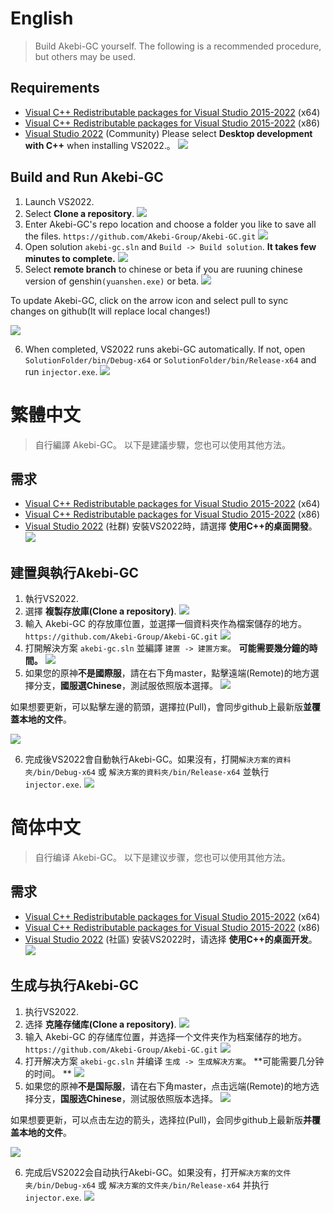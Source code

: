 # English
> Build Akebi-GC yourself.
> The following is a recommended procedure, but others may be used.

## Requirements
- [Visual C++ Redistributable packages for Visual Studio 2015-2022](https://aka.ms/vs/17/release/vc_redist.x64.exe) (x64)
- [Visual C++ Redistributable packages for Visual Studio 2015-2022](https://aka.ms/vs/17/release/vc_redist.x86.exe) (x86)
- [Visual Studio 2022](https://visualstudio.microsoft.com/downloads/) (Community)
Please select **Desktop development with C++** when installing VS2022.。
![](https://i.imgur.com/occLwJ3.png)

## Build and Run Akebi-GC
1. Launch VS2022.
2. Select **Clone a repository**.
![](https://i.imgur.com/5jBsqWA.png)
3. Enter Akebi-GC's repo location and choose a folder you like to save all the files. `https://github.com/Akebi-Group/Akebi-GC.git`
![](https://i.imgur.com/laCAdv1.png)
4. Open solution `akebi-gc.sln` and `Build -> Build solution`. **It takes few minutes to complete.**
![](https://i.imgur.com/Vp4xXcZ.png)
5. Select **remote branch** to chinese or beta if you are ruuning chinese version of genshin`(yuanshen.exe)` or beta. 
![](https://i.imgur.com/19p91Jg.png)

To update Akebi-GC, click on the arrow icon and select pull to sync changes on github(It will replace local changes!)

![](https://i.imgur.com/lk29XO1.png)

6. When completed, VS2022 runs akebi-GC automatically. If not, open `SolutionFolder/bin/Debug-x64` or `SolutionFolder/bin/Release-x64` and run `injector.exe`.
![](https://i.imgur.com/gkDX622.png)


# 繁體中文
> 自行編譯 Akebi-GC。
> 以下是建議步驟，您也可以使用其他方法。

## 需求
- [Visual C++ Redistributable packages for Visual Studio 2015-2022](https://aka.ms/vs/17/release/vc_redist.x64.exe) (x64)
- [Visual C++ Redistributable packages for Visual Studio 2015-2022](https://aka.ms/vs/17/release/vc_redist.x86.exe) (x86)
- [Visual Studio 2022](https://visualstudio.microsoft.com/zh-hant/downloads/) (社群)
安裝VS2022時，請選擇 **使用C++的桌面開發**。
![](https://i.imgur.com/occLwJ3.png)

## 建置與執行Akebi-GC
1. 執行VS2022.
2. 選擇 **複製存放庫(Clone a repository)**.
![](https://i.imgur.com/5jBsqWA.png)
3. 輸入 Akebi-GC 的存放庫位置，並選擇一個資料夾作為檔案儲存的地方。 `https://github.com/Akebi-Group/Akebi-GC.git`
![](https://i.imgur.com/laCAdv1.png)
4. 打開解決方案 `akebi-gc.sln` 並編譯 `建置 -> 建置方案`。 **可能需要幾分鐘的時間。**
![](https://i.imgur.com/Vp4xXcZ.png)
5. 如果您的原神**不是國際服**，請在右下角master，點擊遠端(Remote)的地方選擇分支，**國服選Chinese**，測試服依照版本選擇。
![](https://i.imgur.com/19p91Jg.png)

如果想要更新，可以點擊左邊的箭頭，選擇拉(Pull)，會同步github上最新版**並覆蓋本地的文件**。

![](https://i.imgur.com/lk29XO1.png)

6. 完成後VS2022會自動執行Akebi-GC。如果沒有，打開`解決方案的資料夾/bin/Debug-x64` 或 `解決方案的資料夾/bin/Release-x64` 並執行 `injector.exe`.
![](https://i.imgur.com/gkDX622.png)


# 简体中文
> 自行编译 Akebi-GC。
> 以下是建议步骤，您也可以使用其他方法。

## 需求
- [Visual C++ Redistributable packages for Visual Studio 2015-2022](https://aka.ms/vs/17/release/vc_redist.x64.exe) (x64)
- [Visual C++ Redistributable packages for Visual Studio 2015-2022](https://aka.ms/vs/17/release/vc_redist.x86.exe) (x86)
- [Visual Studio 2022](https://visualstudio.microsoft.com/zh-hans/downloads/) (社區)
安装VS2022时，请选择 **使用C++的桌面开发**。
![](https://i.imgur.com/occLwJ3.png)

## 生成与执行Akebi-GC
1. 执行VS2022.
2. 选择 **克隆存储库(Clone a repository)**.
![](https://i.imgur.com/5jBsqWA.png)
3. 输入 Akebi-GC 的存储库位置，并选择一个文件夹作为档案储存的地方。 `https://github.com/Akebi-Group/Akebi-GC.git`
![](https://i.imgur.com/laCAdv1.png)
4. 打开解决方案 `akebi-gc.sln` 并编译 `生成 -> 生成解决方案`。 **可能需要几分钟的时间。 **
![](https://i.imgur.com/Vp4xXcZ.png)
5. 如果您的原神**不是国际服**，请在右下角master，点击远端(Remote)的地方选择分支，**国服选Chinese**，测试服依照版本选择。
![](https://i.imgur.com/19p91Jg.png)

如果想要更新，可以点击左边的箭头，选择拉(Pull)，会同步github上最新版**并覆盖本地的文件**。

![](https://i.imgur.com/lk29XO1.png)

6. 完成后VS2022会自动执行Akebi-GC。如果没有，打开`解决方案的文件夹/bin/Debug-x64` 或 `解决方案的文件夹/bin/Release-x64` 并执行 `injector.exe`.
![](https://i.imgur.com/gkDX622.png)
